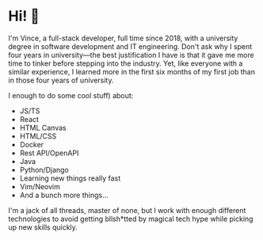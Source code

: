 # Hi! 👋

I'm Vince, a full-stack developer, full time since 2018, with a university degree in software development and IT engineering. Don't ask why I spent four years in university—the best justification I have is that it gave me more time to tinker before stepping into the industry. Yet, like everyone with a similar experience, I learned more in the first six months of my first job than in those four years of university.

I enough to do some cool stuff) about:

* JS/TS
* React
* HTML Canvas
* HTML/CSS
* Docker
* Rest API/OpenAPI
* Java
* Python/Django
* Learning new things really fast
* Vim/Neovim
* And a bunch more things...

I'm a jack of all threads, master of none, but I work with enough different technologies to avoid getting bllsh*tted by magical tech hype while picking up new skills quickly.

